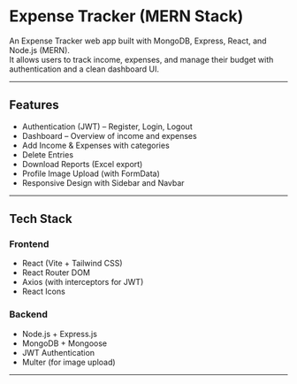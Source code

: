 # Expense Tracker (MERN Stack)

An Expense Tracker web app built with MongoDB, Express, React, and Node.js (MERN).  
It allows users to track income, expenses, and manage their budget with authentication and a clean dashboard UI.

---

## Features

- Authentication (JWT) – Register, Login, Logout
- Dashboard – Overview of income and expenses
- Add Income & Expenses with categories
- Delete Entries
- Download Reports (Excel export)
- Profile Image Upload (with FormData)
- Responsive Design with Sidebar and Navbar

---

## Tech Stack

### Frontend
- React (Vite + Tailwind CSS)
- React Router DOM
- Axios (with interceptors for JWT)
- React Icons

### Backend
- Node.js + Express.js
- MongoDB + Mongoose
- JWT Authentication
- Multer (for image upload)

---


